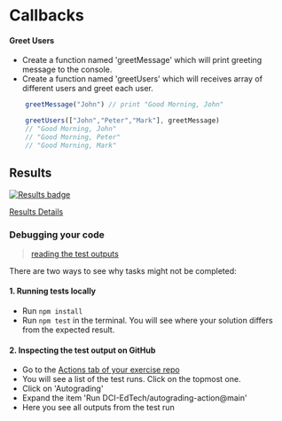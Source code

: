 # Callbacks

#### Greet Users
* Create a function named 'greetMessage' which will print greeting message to the console.
* Create a function named 'greetUsers' which will receives array of different users and greet each user.


```javascript
    greetMessage("John") // print "Good Morning, John"

    greetUsers(["John","Peter","Mark"], greetMessage)
    // "Good Morning, John"
    // "Good Morning, Peter"
    // "Good Morning, Mark"
```

[//]: # (autograding info start)
## Results
  [![Results badge](../../blob/badges/.github/badges/autograding/badge.svg)](https://github.com/DigitalCareerInstitute/PB-Functions-Callback-1/actions)
  
  [Results Details](https://github.com/DigitalCareerInstitute/PB-Functions-Callback-1/actions)
  
  ### Debugging your code
  > [reading the test outputs](https://github.com/DCI-EdTech/autograding-setup/wiki/Reading-test-outputs)
  
  There are two ways to see why tasks might not be completed:
  #### 1. Running tests locally
  - Run `npm install`
  - Run `npm test` in the terminal. You will see where your solution differs from the expected result.
  
  #### 2. Inspecting the test output on GitHub
  - Go to the [Actions tab of your exercise repo](https://github.com/DigitalCareerInstitute/PB-Functions-Callback-1/actions)
  - You will see a list of the test runs. Click on the topmost one.
  - Click on 'Autograding'
  - Expand the item 'Run DCI-EdTech/autograding-action@main'
  - Here you see all outputs from the test run

[//]: # (autograding info end)
